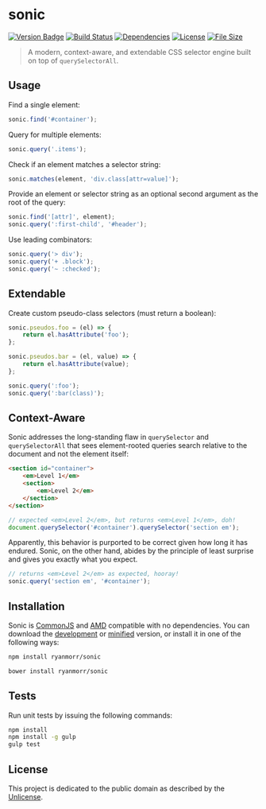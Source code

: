 # sonic

[![Version Badge][version-image]][project-url]
[![Build Status][build-image]][build-url]
[![Dependencies][dependencies-image]][project-url]
[![License][license-image]][license-url]
[![File Size][file-size-image]][project-url]

> A modern, context-aware, and extendable CSS selector engine built on top of `querySelectorAll`.

## Usage

Find a single element:

``` javascript
sonic.find('#container');
```

Query for multiple elements:

``` javascript
sonic.query('.items');
```

Check if an element matches a selector string:

``` javascript
sonic.matches(element, 'div.class[attr=value]');
```

Provide an element or selector string as an optional second argument as the root of the query:

``` javascript
sonic.find('[attr]', element);
sonic.query(':first-child', '#header');
```

Use leading combinators:

``` javascript
sonic.query('> div');
sonic.query('+ .block');
sonic.query('~ :checked');
```

## Extendable

Create custom pseudo-class selectors (must return a boolean):

``` javascript
sonic.pseudos.foo = (el) => {
    return el.hasAttribute('foo');
};

sonic.pseudos.bar = (el, value) => {
    return el.hasAttribute(value);
};

sonic.query(':foo');
sonic.query(':bar(class)');
```

## Context-Aware

Sonic addresses the long-standing flaw in `querySelector` and `querySelectorAll` that sees element-rooted queries search relative to the document and not the element itself:

``` html
<section id="container">
    <em>Level 1</em>
    <section>
        <em>Level 2</em>
    </section>
</section>
```

``` javascript
// expected <em>Level 2</em>, but returns <em>Level 1</em>, doh!
document.querySelector('#container').querySelector('section em');
```

Apparently, this behavior is purported to be correct given how long it has endured. Sonic, on the other hand, abides by the principle of least surprise and gives you exactly what you expect.

``` javascript
// returns <em>Level 2</em> as expected, hooray!
sonic.query('section em', '#container');
```

## Installation

Sonic is [CommonJS](http://www.commonjs.org/) and [AMD](https://github.com/amdjs/amdjs-api/wiki/AMD) compatible with no dependencies. You can download the [development](http://github.com/ryanmorr/sonic/raw/master/dist/sonic.js) or [minified](http://github.com/ryanmorr/sonic/raw/master/dist/sonic.min.js) version, or install it in one of the following ways:

``` sh
npm install ryanmorr/sonic

bower install ryanmorr/sonic
```

## Tests

Run unit tests by issuing the following commands:

``` sh
npm install
npm install -g gulp
gulp test
```

## License

This project is dedicated to the public domain as described by the [Unlicense](http://unlicense.org/).

[project-url]: https://github.com/ryanmorr/sonic
[version-image]: https://badge.fury.io/gh/ryanmorr%2Fsonic.svg
[build-url]: https://travis-ci.org/ryanmorr/sonic
[build-image]: https://travis-ci.org/ryanmorr/sonic.svg
[dependencies-image]: https://david-dm.org/ryanmorr/sonic.svg
[license-image]: https://img.shields.io/badge/license-Unlicense-blue.svg
[license-url]: UNLICENSE
[file-size-image]: https://badge-size.herokuapp.com/ryanmorr/sonic/master/dist/sonic.min.js.svg?color=blue&label=file%20size